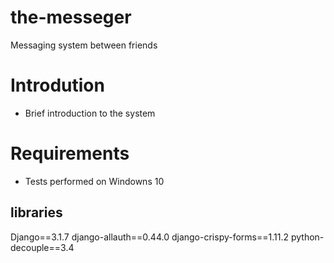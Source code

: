 # the-messeger
Messaging system between friends

# Introdution 
- Brief introduction to the system

# Requirements
- Tests performed on Windowns 10

## libraries
Django==3.1.7
django-allauth==0.44.0
django-crispy-forms==1.11.2
python-decouple==3.4